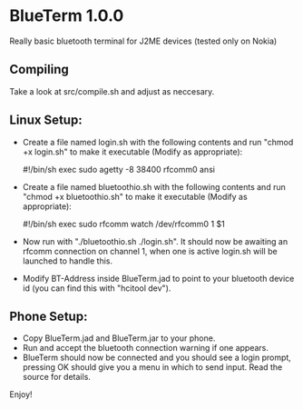 BlueTerm 1.0.0
==============

Really basic bluetooth terminal for J2ME devices (tested only on Nokia)


Compiling
---------
Take a look at src/compile.sh and adjust as neccesary.

Linux Setup:
-----------

- Create a file named login.sh with the following contents and run "chmod +x login.sh" to make it executable (Modify as appropriate):

    \#!/bin/sh
    exec sudo agetty -8 38400 rfcomm0 ansi

- Create a file named bluetoothio.sh with the following contents and run "chmod +x bluetoothio.sh" to make it executable (Modify as appropriate):

    \#!/bin/sh
    exec sudo rfcomm watch /dev/rfcomm0 1 $1

- Now run with "./bluetoothio.sh ./login.sh". It should now be awaiting an rfcomm connection on channel 1, when one is active login.sh will be launched to handle this.
- Modify BT-Address inside BlueTerm.jad to point to your bluetooth device id (you can find this with "hcitool dev").

Phone Setup:
-----------

- Copy BlueTerm.jad and BlueTerm.jar to your phone.
- Run and accept the bluetooth connection warning if one appears.
- BlueTerm should now be connected and you should see a login prompt, pressing OK should give you a menu in which to send input. Read the source for details.


Enjoy!
